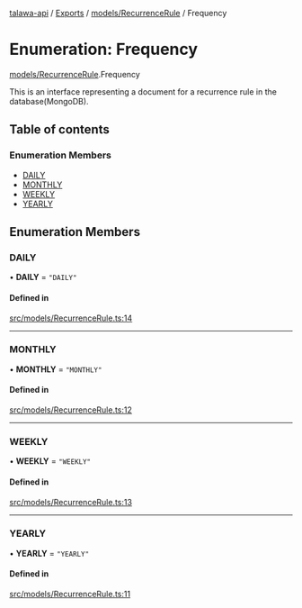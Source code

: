 [talawa-api](../README.md) / [Exports](../modules.md) / [models/RecurrenceRule](../modules/models_RecurrenceRule.md) / Frequency

# Enumeration: Frequency

[models/RecurrenceRule](../modules/models_RecurrenceRule.md).Frequency

This is an interface representing a document for a recurrence rule in the database(MongoDB).

## Table of contents

### Enumeration Members

- [DAILY](models_RecurrenceRule.Frequency.md#daily)
- [MONTHLY](models_RecurrenceRule.Frequency.md#monthly)
- [WEEKLY](models_RecurrenceRule.Frequency.md#weekly)
- [YEARLY](models_RecurrenceRule.Frequency.md#yearly)

## Enumeration Members

### DAILY

• **DAILY** = ``"DAILY"``

#### Defined in

[src/models/RecurrenceRule.ts:14](https://github.com/PalisadoesFoundation/talawa-api/blob/e919df4/src/models/RecurrenceRule.ts#L14)

___

### MONTHLY

• **MONTHLY** = ``"MONTHLY"``

#### Defined in

[src/models/RecurrenceRule.ts:12](https://github.com/PalisadoesFoundation/talawa-api/blob/e919df4/src/models/RecurrenceRule.ts#L12)

___

### WEEKLY

• **WEEKLY** = ``"WEEKLY"``

#### Defined in

[src/models/RecurrenceRule.ts:13](https://github.com/PalisadoesFoundation/talawa-api/blob/e919df4/src/models/RecurrenceRule.ts#L13)

___

### YEARLY

• **YEARLY** = ``"YEARLY"``

#### Defined in

[src/models/RecurrenceRule.ts:11](https://github.com/PalisadoesFoundation/talawa-api/blob/e919df4/src/models/RecurrenceRule.ts#L11)
